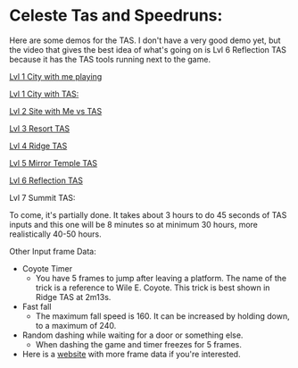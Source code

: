 # Celeste Tas and Speedruns:

Here are some demos for the TAS. I don't have a very good demo yet, but the video that gives the best idea of what's going on is Lvl 6 Reflection TAS because it has the TAS tools running next to the game.

[Lvl 1 City with me playing](https://youtu.be/63CGmfUZavI)

[Lvl 1 City with TAS:](https://youtu.be/62jAoRVd0HU)

[Lvl 2 Site with Me vs TAS](https://youtu.be/RH1Oe4LQBbA)

[Lvl 3 Resort TAS](https://youtu.be/Y6i9urMhGYs)

[Lvl 4 Ridge TAS](https://youtu.be/Q5OgaDIdrVQ)

[Lvl 5 Mirror Temple TAS](https://youtu.be/G-YLz1PAqxg)

[Lvl 6 Reflection TAS](https://youtu.be/WpafOMJFY3E)

Lvl 7 Summit TAS:

To come, it's partially done. It takes about 3 hours to do 45 seconds of TAS inputs and this one will be 8 minutes so at minimum 30 hours, more realistically 40-50 hours.

Other Input frame Data:
- Coyote Timer
  - You have 5 frames to jump after leaving a platform. The name of the trick is a reference to Wile E. Coyote. This trick is best shown in Ridge TAS at 2m13s.
- Fast fall
  - The maximum fall speed is 160. It can be increased by holding down, to a maximum of 240.
- Random dashing while waiting for a door or something else.
  - When dashing the game and timer freezes for 5 frames.
- Here is a [website](http://tasvideos.org/GameResources/Windows/Celeste.html) with more frame data if you're interested.
